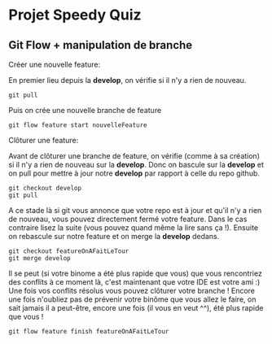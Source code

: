 # Projet Speedy Quiz

## Git Flow + manipulation de branche

Créer une nouvelle feature:

En premier lieu depuis la **develop**, on vérifie si il n'y a rien de nouveau.

```
git pull
```

Puis on crée une nouvelle branche de feature

```
git flow feature start nouvelleFeature
```

Clôturer une feature:

Avant de clôturer une branche de feature, on vérifie (comme à sa création) si il n'y a rien de nouveau sur la **develop**. Donc on bascule sur la **develop** et on pull pour mettre à jour notre **develop** par rapport à celle du repo github.

```
git checkout develop
git pull
```

A ce stade là si git vous annonce que votre repo est à jour et qu'il n'y a rien de nouveau, vous pouvez directement fermé votre feature. Dans le cas contraire lisez la suite (vous pouvez quand même la lire sans ça !).
Ensuite on rebascule sur notre feature et on merge la **develop** dedans.

```
git checkout featureOnAFaitLeTour
git merge develop
```

Il se peut (si votre binome a été plus rapide que vous) que vous rencontriez des conflits à ce moment là, c'est maintenant que votre IDE est votre ami :)
Une fois vos conflits résolus vous pouvez clôturer votre branche ! Encore une fois n'oubliez pas de prévenir votre binôme que vous allez le faire, on sait jamais il a peut-être, encore une fois (il vous en veut ^^), été plus rapide que vous !

```
git flow feature finish featureOnAFaitLeTour
```
